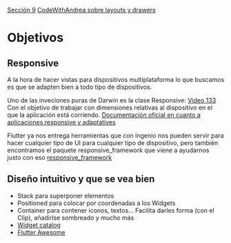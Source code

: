 [Sección 9](https://www.udemy.com/course/flutter-avanzado/learn/lecture/21571276#overview)
[CodeWithAndrea sobre layouts y drawers](https://codewithandrea.com/articles/flutter-responsive-layouts-split-view-drawer-navigation/)

# Objetivos

## Responsive

A la hora de hacer vistas para dispositivos multiplataforma lo que buscamos es que se adapten bien a todo tipo de dispositivos. 

Uno de las inveciones puras de Darwin es la clase Responsive: [Video 133](https://www.udemy.com/course/flutter-avanzado/learn/lecture/21571496#overview) Con el objetivo de trabajar con dimensiones relativas al dispositivo en el que la aplicación está corriendo.
[Documentación oficial en cuanto a aplicaciones responsive y adaptatives](https://docs.flutter.dev/ui/layout/responsive/adaptive-responsive)

Flutter ya nos entrega herramientas que con ingenio nos pueden servir para hacer cualquier tipo de UI para cualquier tipo de dispositivo, pero también encontramos el paquete responsive_framework que viene a ayudarnos justo con eso [responsive_framework](https://pub.dev/packages/responsive_framework)

## Diseño intuitivo y que se vea bien

- Stack para superponer elementos
- Positioned para colocar por coordenadas a los Widgets
- Container para contener iconos, textos... Facilita darles forma (con el Clip), añadirlse sombreado y mucho más
- [Widget catalog](https://docs.flutter.dev/ui/widgets) 
- [Flutter Awesome](https://flutterawesome.com/)






